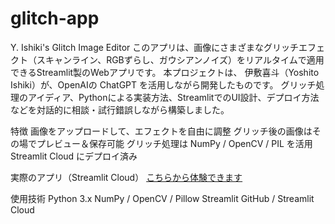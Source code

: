 # glitch-app
Y. Ishiki's Glitch Image Editor
このアプリは、画像にさまざまなグリッチエフェクト（スキャンライン、RGBずらし、ガウシアンノイズ）をリアルタイムで適用できるStreamlit製のWebアプリです。
本プロジェクトは、
伊敷喜斗（Yoshito Ishiki）が、OpenAIの ChatGPT を活用しながら開発したものです。
グリッチ処理のアイディア、Pythonによる実装方法、StreamlitでのUI設計、デプロイ方法などを対話的に相談・試行錯誤しながら構築しました。

特徴
画像をアップロードして、エフェクトを自由に調整
グリッチ後の画像はその場でプレビュー＆保存可能
グリッチ処理は NumPy / OpenCV / PIL を活用
Streamlit Cloud にデプロイ済み

実際のアプリ（Streamlit Cloud）
[こちらから体験できます](https://glitch-app-wnoi5cycaq9hvobbftidzq.streamlit.app)

使用技術
Python 3.x
NumPy / OpenCV / Pillow
Streamlit
GitHub / Streamlit Cloud
